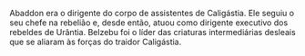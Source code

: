 ﻿Abaddon era o dirigente do corpo de assistentes de Caligástia. Ele seguiu o seu chefe na rebelião e, desde então, atuou como dirigente executivo dos rebeldes de Urântia. Belzebu foi o líder das criaturas intermediárias desleais que se aliaram às forças do traidor Caligástia.